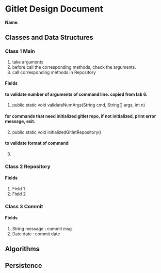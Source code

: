 # Gitlet Design Document

**Name**:

## Classes and Data Structures

### Class 1 Main
1. take arguments 
2. before call the corresponding methods, check the arguments.
3. call corresponding methods in Repository
#### Fields

####  to validate number of arguments of command line.  copied from lab 6.
1. public static void validateNumArgs(String cmd, String[] args, int n)
#### for commands that need initialized gitlet repo, if not initialized, print error message, exit.
2. public static void initializedGitletRepository() 
#### to validate format of command 
3. 


### Class 2 Repository

#### Fields

1. Field 1
2. Field 2

### Class 3 Commit

#### Fields
1. String message : commit msg
2. Date date : commit date
## Algorithms

## Persistence

